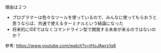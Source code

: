 理由は２つ

- プログラマーは色々なツールを使っているので、みんなに使ってもらおうと思うならば、共通で使えるターミナルという結論になった
- 将来的にIDEではなくコマンドライン型で開発する未来が来るのではないのか？

参考: https://www.youtube.com/watch?v=tHoJAwrs1q8